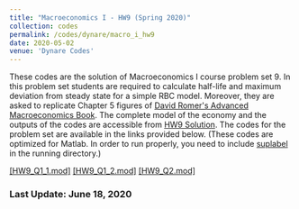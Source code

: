 ```yaml
---
title: "Macroeconomics I - HW9 (Spring 2020)"
collection: codes
permalink: /codes/dynare/macro_i_hw9
date: 2020-05-02
venue: 'Dynare Codes'
---
```


These codes are the solution of Macroeconomics I course problem set 9. 
In this problem set students are required to calculate half-life and maximum deviation from steady state for a simple RBC model.
Moreover, they are asked to replicate Chapter 5 figures of [David Romer's Advanced Macroeconomics Book](https://www.mheducation.com/highered/product/advanced-macroeconomics-romer/M9781260185218.html).
The complete model of the economy and the outputs of the codes are accessible from [HW9 Solution](https://www.dropbox.com/s/zajyamvau4wrps2/pset9-solutions.pdf?dl=0). 
The codes for the problem set are available in the links provided below.
(These codes are optimized for Matlab. In order to run properly, you need to include [suplabel](https://www.mathworks.com/matlabcentral/mlc-downloads/downloads/e54cf280-4a80-11e4-9553-005056977bd0/882da57d-94e1-4a55-aae0-034ff84eb28c/packages/zip) in the running directory.)

[[HW9_Q1_1.mod]](https://www.dropbox.com/s/q1m2ccyu4lagtfk/Q1_1.mod?dl=0)
[[HW9_Q1_2.mod]](https://www.dropbox.com/s/rpi0rdiaqhd61i6/Q1_2.mod?dl=0)
[[HW9_Q2.mod]](https://www.dropbox.com/s/wdkcjvoy3d810gy/Q2.mod?dl=0)


### Last Update: June 18, 2020
